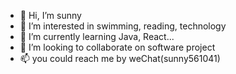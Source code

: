 - 👋 Hi, I’m sunny
- 👀 I’m interested in swimming, reading, technology
- 🌱 I’m currently learning Java, React...
- 💞️ I’m looking to collaborate on software project
- 📫 you could reach me by weChat(sunny561041)
 
<!---
yy808/yy808 is a ✨ special ✨ repository because its `README.md` (this file) appears on your GitHub profile.
You can click the Preview link to take a look at your changes.
--->
